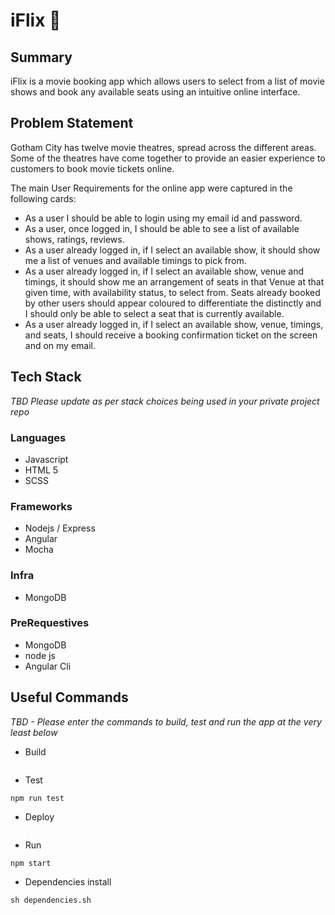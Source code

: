 # iFlix 🍿
## Summary
iFlix is a movie booking app which allows users to select from a list of movie shows  and book any available seats using an intuitive online interface.

## Problem Statement
Gotham City has twelve movie theatres, spread across the different areas. Some of the theatres have come together to provide an easier experience to customers to book movie tickets online.

The main User Requirements for the online app were captured in the following cards:

* As a user I should be able to login using my email id and password.
* As a user, once logged in, I should be able to see a list of available shows, ratings, reviews.
* As a user already logged in, if I select an available show, it should show me a list of venues and available timings to pick from.
* As a user already logged in, if I select an available show, venue and timings, it should show me an arrangement of seats in that Venue at that given time, with availability status, to select from. Seats already booked by other users should appear coloured to differentiate the distinctly and I should only be able to select a seat that is currently available.
* As a user already logged in, if I select an available show, venue, timings, and seats, I should receive a booking confirmation ticket on the screen and on my email.

## Tech Stack
_TBD Please update as per stack choices being used in your private project repo_

### Languages
* Javascript
* HTML 5
* SCSS

### Frameworks
* Nodejs / Express
* Angular
* Mocha

### Infra
* MongoDB

### PreRequestives
* MongoDB 
* node js
* Angular Cli


## Useful Commands
_TBD - Please enter the commands to build, test and run the app at the very least below_

* Build

```

```

* Test

```
npm run test
```

* Deploy

```

```

* Run

```
npm start
```

* Dependencies install

```
sh dependencies.sh
```
